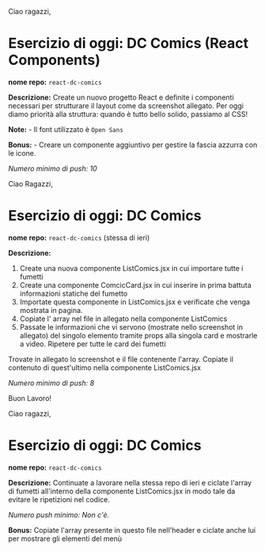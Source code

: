 Ciao ragazzi, 
# Esercizio di oggi: DC Comics (React Components)

**nome repo:** `react-dc-comics`

**Descrizione:** Create un nuovo progetto React e definite i componenti necessari per strutturare il layout come da screenshot allegato. Per oggi diamo priorità alla struttura: quando è tutto bello solido, passiamo al CSS!

**Note:** - Il font utilizzato è `Open Sans`

**Bonus:** - Creare un componente aggiuntivo per gestire la fascia azzurra con le icone.

*Numero minimo di push: 10*


Ciao Ragazzi,
# Esercizio di oggi: DC Comics

**nome repo:** `react-dc-comics` (stessa di ieri)

**Descrizione:**
1. Create una nuova componente ListComics.jsx in cui importare tutte i fumetti
2. Create una componente ComcicCard.jsx in cui inserire in prima battuta informazioni statiche del fumetto
3. Importate questa componente in ListComics.jsx e verificate che venga mostrata in pagina.
4. Copiate l' array nel file in allegato nella componente ListComics
5. Passate le informazioni che vi servono (mostrate nello screenshot in allegato) del singolo elemento tramite props alla singola card e mostrarle a video. Ripetere per tutte le card dei fumetti

Trovate in allegato lo screenshot e il file contenente l'array. Copiate il contenuto di quest'ultimo nella componente ListComics.jsx

*Numero minimo di push: 8*

Buon Lavoro!


Ciao ragazzi, 
# Esercizio di oggi: DC Comics 

**nome repo:** `react-dc-comics`

**Descrizione:**
Continuate a lavorare nella stessa repo di ieri e ciclate l'array di fumetti all'interno della componente ListComics.jsx in modo tale da evitare le ripetizioni nel codice.

*Numero push minimo: Non c'è.*

**Bonus:** 
Copiate l'array presente in questo file nell'header e ciclate anche lui per mostrare gli elementi del menù